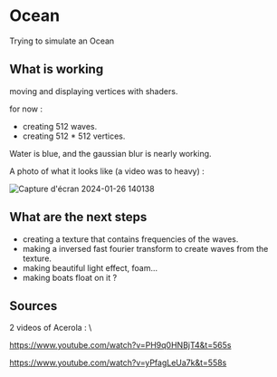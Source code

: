 # Ocean
 Trying to simulate an Ocean

## What is working
moving and displaying vertices with shaders.
  
for now :
- creating 512 waves.
- creating 512 * 512 vertices.

Water is blue, and the gaussian blur is nearly working.

A photo of what it looks like (a video was to heavy) :

![Capture d'écran 2024-01-26 140138](https://github.com/RemiCazoulat/Ocean-simulation/assets/61828714/9a0f32f2-edec-4012-b028-5a0177da4356)




## What are the next steps
- creating a texture that contains frequencies of the waves.
- making a inversed fast fourier transform to create waves from the texture.
- making beautiful light effect, foam...
- making boats float on it ?
## Sources
2 videos of Acerola : \

https://www.youtube.com/watch?v=PH9q0HNBjT4&t=565s

https://www.youtube.com/watch?v=yPfagLeUa7k&t=558s
